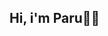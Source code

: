 ## Hi, i'm Paru👋🌻

<!--
**Paru-13/Paru-13** is a ✨ _special_ ✨ repository because its `README.md` (this file) appears on your GitHub profile.
- to add link > [Youtube](https://www.youtube.com/watch?v=DWFs6aqknqw)
Here are some ideas to get you started:

- 🔭 I’m currently working on ...
- 🌱 I’m currently learning ...
- 👯 I’m looking to collaborate on ...
- 🤔 I’m looking for help with ...
- 💬 Ask me about ...
- 📫 How to reach me: ...
- 😄 Pronouns: ...
- ⚡ Fun fact: ...

-->
